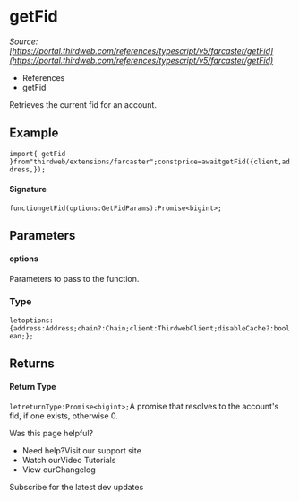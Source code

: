 # getFid

*Source: [https://portal.thirdweb.com/references/typescript/v5/farcaster/getFid](https://portal.thirdweb.com/references/typescript/v5/farcaster/getFid)*

* References
* getFid

Retrieves the current fid for an account.

## Example

`import{ getFid }from"thirdweb/extensions/farcaster";constprice=awaitgetFid({client,address,});`
#### Signature

`functiongetFid(options:GetFidParams):Promise<bigint>;`
## Parameters

#### options

Parameters to pass to the function.

### Type

`letoptions:{address:Address;chain?:Chain;client:ThirdwebClient;disableCache?:boolean;};`
## Returns

#### Return Type

`letreturnType:Promise<bigint>;`A promise that resolves to the account's fid, if one exists, otherwise 0.

Was this page helpful?

* Need help?Visit our support site
* Watch ourVideo Tutorials
* View ourChangelog

Subscribe for the latest dev updates


